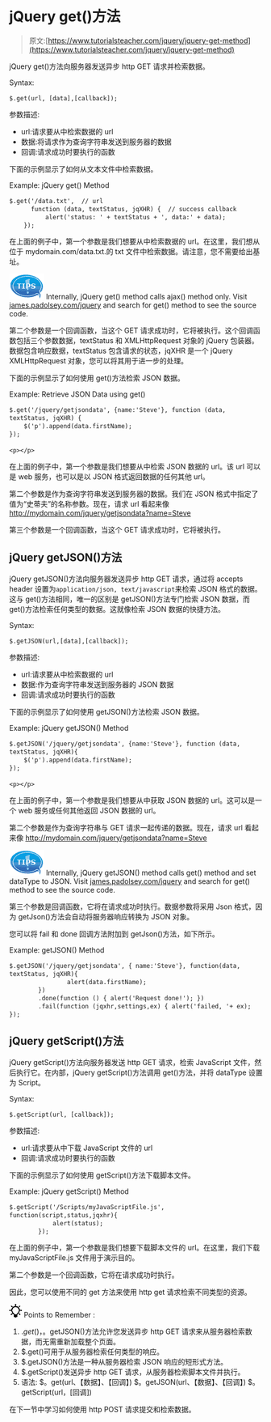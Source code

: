 # jQuery get()方法

> 原文:[https://www.tutorialsteacher.com/jquery/jquery-get-method](https://www.tutorialsteacher.com/jquery/jquery-get-method)

jQuery get()方法向服务器发送异步 http GET 请求并检索数据。

Syntax:

```
$.get(url, [data],[callback]);
```

参数描述:

*   url:请求要从中检索数据的 url
*   数据:将请求作为查询字符串发送到服务器的数据
*   回调:请求成功时要执行的函数

下面的示例显示了如何从文本文件中检索数据。

Example: jQuery get() Method

```
$.get('/data.txt',  // url
      function (data, textStatus, jqXHR) {  // success callback
          alert('status: ' + textStatus + ', data:' + data);
    });
```

在上面的例子中，第一个参数是我们想要从中检索数据的 url。在这里，我们想从位于 mydomain.com/data.txt.的 txt 文件中检索数据。请注意，您不需要给出基址。

![](img/751bca76a769f8ad315ebee3fdf7d98e.png) Internally, jQuery get() method calls ajax() method only. Visit [james.padolsey.com/jquery](http://james.padolsey.com/jquery "jQuery source code viewer") and search for get() method to see the source code.

第二个参数是一个回调函数，当这个 GET 请求成功时，它将被执行。这个回调函数包括三个参数数据，textStatus 和 XMLHttpRequest 对象的 jQuery 包装器。数据包含响应数据，textStatus 包含请求的状态，jqXHR 是一个 jQuery XMLHttpRequest 对象，您可以将其用于进一步的处理。

下面的示例显示了如何使用 get()方法检索 JSON 数据。

Example: Retrieve JSON Data using get()

```
$.get('/jquery/getjsondata', {name:'Steve'}, function (data, textStatus, jqXHR) {
    $('p').append(data.firstName);
});

<p></p>
```

在上面的例子中，第一个参数是我们想要从中检索 JSON 数据的 url。该 url 可以是 web 服务，也可以是以 JSON 格式返回数据的任何其他 url。

第二个参数是作为查询字符串发送到服务器的数据。我们在 JSON 格式中指定了值为“史蒂夫”的名称参数。现在，请求 url 看起来像 http://mydomain.com/jquery/getjsondata?name=Steve

第三个参数是一个回调函数，当这个 GET 请求成功时，它将被执行。

## jQuery getJSON()方法

jQuery getJSON()方法向服务器发送异步 http GET 请求，通过将 accepts header 设置为`application/json, text/javascript`来检索 JSON 格式的数据。这与 get()方法相同，唯一的区别是 getJSON()方法专门检索 JSON 数据，而 get()方法检索任何类型的数据。这就像检索 JSON 数据的快捷方法。

Syntax:

```
$.getJSON(url,[data],[callback]);
```

参数描述:

*   url:请求要从中检索数据的 url
*   数据:作为查询字符串发送到服务器的 JSON 数据
*   回调:请求成功时要执行的函数

下面的示例显示了如何使用 getJSON()方法检索 JSON 数据。

Example: jQuery getJSON() Method

```
$.getJSON('/jquery/getjsondata', {name:'Steve'}, function (data, textStatus, jqXHR){
    $('p').append(data.firstName);
});

<p></p>
```

在上面的例子中，第一个参数是我们想要从中获取 JSON 数据的 url。这可以是一个 web 服务或任何其他返回 JSON 数据的 url。

第二个参数是作为查询字符串与 GET 请求一起传递的数据。现在，请求 url 看起来像 http://mydomain.com/jquery/getjsondata?name=Steve

![](img/751bca76a769f8ad315ebee3fdf7d98e.png) Internally, jQuery getJSON() method calls get() method and set dataType to JSON. Visit [james.padolsey.com/jquery](http://james.padolsey.com/jquery "jQuery source code viewer") and search for get() method to see the source code.

第三个参数是回调函数，它将在请求成功时执行。数据参数将采用 Json 格式，因为 getJson()方法会自动将服务器响应转换为 JSON 对象。

您可以将 fail 和 done 回调方法附加到 getJson()方法，如下所示。

Example: getJSON() Method

```
$.getJSON('/jquery/getjsondata', { name:'Steve'}, function(data, textStatus, jqXHR){
                alert(data.firstName);
        })
        .done(function () { alert('Request done!'); })
        .fail(function (jqxhr,settings,ex) { alert('failed, '+ ex); });
```

## jQuery getScript()方法

jQuery getScript()方法向服务器发送 http GET 请求，检索 JavaScript 文件，然后执行它。在内部，jQuery getScript()方法调用 get()方法，并将 dataType 设置为 Script。

Syntax:

```
$.getScript(url, [callback]);
```

参数描述:

*   url:请求要从中下载 JavaScript 文件的 url
*   回调:请求成功时要执行的函数

下面的示例显示了如何使用 getScript()方法下载脚本文件。

Example: jQuery getScript() Method

```
$.getScript('/Scripts/myJavaScriptFile.js', function(script,status,jqxhr){
            alert(status);
        });
```

在上面的例子中，第一个参数是我们想要下载脚本文件的 url。在这里，我们下载 myJavaScriptFile.js 文件用于演示目的。

第二个参数是一个回调函数，它将在请求成功时执行。

因此，您可以使用不同的 get 方法来使用 http get 请求检索不同类型的资源。

![](img/85db52f5404f0c468e1b194aa487d6a1.png)  Points to Remember :

1.  $.get()，$。getJSON()方法允许您发送异步 http GET 请求来从服务器检索数据，而无需重新加载整个页面。
2.  $.get()可用于从服务器检索任何类型的响应。
3.  $.getJSON()方法是一种从服务器检索 JSON 响应的短形式方法。
4.  $.getScript()发送异步 http GET 请求，从服务器检索脚本文件并执行。
5.  语法:
    $。get(url、【数据】、【回调】)
    $。getJSON(url、【数据】、【回调】)
    $。getScript(url，[回调])

在下一节中学习如何使用 http POST 请求提交和检索数据。